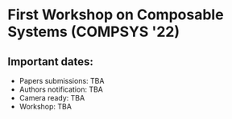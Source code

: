 # First Workshop on Composable Systems (COMPSYS '22)

## Important dates:
- Papers submissions: TBA
- Authors notification: TBA
- Camera ready: TBA
- Workshop: TBA

